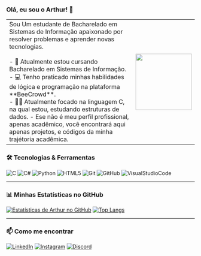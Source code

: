 ### Olá, eu sou o Arthur! 👋<br>
<table>
  <tr>
    <td>
      Sou Um estudante de Bacharelado em Sistemas de Informação apaixonado por resolver problemas e aprender novas tecnologias.<br><br>
      - 🌱 Atualmente estou cursando Bacharelado em Sistemas de Informação.<br>
      - 💻 Tenho praticado minhas habilidades de lógica e programação na plataforma **BeeCrowd**.<br>
      - 👨‍💻 Atualmente focado na linguagem C, na qual estou, estudando estruturas de dados.
      - Ese não é meu perfil profissional, apenas acadêmico, você encontrará aqui apenas projetos, e códigos da minha trajétoria acadêmica.
    </td>
    <td>
      <img src="https://i.pinimg.com/originals/ab/de/8d/abde8d9dbb4fcb0b07ce2586f39346f6.gif" width="150">
    </td>
  </tr>
</table>


### 🛠️ Tecnologias & Ferramentas

![C](https://img.shields.io/badge/C-00599C?style=for-the-badge&logo=c&logoColor=white)
![C#](https://img.shields.io/badge/C%23-239120?style=for-the-badge&logo=csharp&logoColor=white)
![Python](https://img.shields.io/badge/Python-3776AB?style=for-the-badge&logo=python&logoColor=white)
![HTML5](https://img.shields.io/badge/HTML5-E34F26?style=for-the-badge&logo=html5&logoColor=white)
![Git](https://img.shields.io/badge/GIT-E44C30?style=for-the-badge&logo=git&logoColor=white)
![GitHub](https://img.shields.io/badge/GitHub-100000?style=for-the-badge&logo=github&logoColor=white)
![VisualStudioCode](https://img.shields.io/badge/VisualStudioCode-0078D4?style=for-the-badge&logo=visual%20studio%20code&logoColor=white)

---

### 📊 Minhas Estatísticas no GitHub

[![Estatísticas de Arthur no GitHub](https://github-readme-stats.vercel.app/api?username=arthurgxtz-exe&show_icons=true&theme=dracula&include_all_commits=true&count_private=true)](https://github.com/arthurgxtz-exe)
[![Top Langs](https://github-readme-stats.vercel.app/api/top-langs/?username=arthurgxtz-exe&layout=compact&theme=dracula)](https://github.com/arthurgxtz-exe)

---

### 📫 Como me encontrar

[![LinkedIn](https://img.shields.io/badge/LinkedIn-0077B5?style=for-the-badge&logo=linkedin&logoColor=white)](https://www.linkedin.com/in/arthur-ferreira-a76064166/)
[![Instagram](https://img.shields.io/badge/Instagram-E4405F?style=for-the-badge&logo=instagram&logoColor=white)](https://www.instagram.com/arthurgxtz/)
[![Discord](https://img.shields.io/badge/Discord-7289DA?style=for-the-badge&logo=discord&logoColor=white)](https://discord.gg/F4JqufJRRJ)
